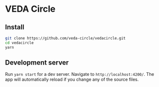 # VEDA Circle


## Install

```bash
git clone https://github.com/veda-circle/vedacircle.git
cd vedacircle
yarn
```

## Development server

Run `yarn start` for a dev server. Navigate to `http://localhost:4200/`. The app will automatically reload if you change any of the source files.
